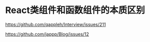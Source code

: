 # React类组件和函数组件的本质区别

https://github.com/qappleh/Interview/issues/211

https://github.com/jappp/Blog/issues/12